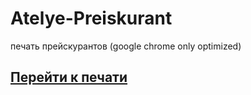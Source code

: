 # Atelye-Preiskurant
печать прейскурантов (google chrome only optimized)

## [Перейти к печати](https://maxmls.github.io/Atelye-Preiskurant/index.html)
